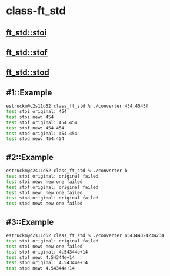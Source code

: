 # class-ft_std

## [ft_std::stoi](https://github.com/NULL-Term1nat0r/class-ft_std/blob/main/ReadMe_Files/ft_std%3A%3Astoi.md)

## [ft_std::stof](https://github.com/NULL-Term1nat0r/class-ft_std/blob/main/ReadMe_Files/ft_std%3A%3Astof.md)

## [ft_std::stod](https://github.com/NULL-Term1nat0r/class-ft_std/blob/main/ReadMe_Files/ft_std%3A%3Astod.md)

## #1::Example

```bash
estruckm@c2s11d52 class_ft_std % ./converter 454.4545f
test stoi original: 454
test stoi new: 454
test stof original: 454.454
test stof new: 454.454
test stod original: 454.454
test stod new: 454.454
```
## #2::Example

```bash
estruckm@c2s11d52 class_ft_std % ./converter b        
test stoi original: original failed
test stoi new: new one failed
test stof original: original failed
test stof new: new one failed
test stod original: original failed
test stod new: new one failed
```
## #3::Example

```bash
estruckm@c2s11d52 class_ft_std % ./converter 454344324234234
test stoi original: original failed
test stoi new: new one failed
test stof original: 4.54344e+14
test stof new: 4.54344e+14
test stod original: 4.54344e+14
test stod new: 4.54344e+14
```

